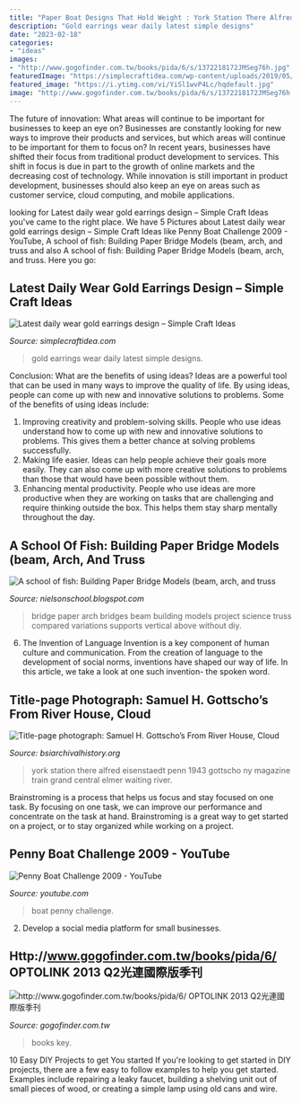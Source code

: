 ```yaml
---
title: "Paper Boat Designs That Hold Weight : York Station There Alfred Eisenstaedt Penn 1943 Gottscho Ny Magazine Train Grand Central Elmer Waiting River"
description: "Gold earrings wear daily latest simple designs"
date: "2023-02-18"
categories:
- "ideas"
images:
- "http://www.gogofinder.com.tw/books/pida/6/s/1372218172JMSeg76h.jpg"
featuredImage: "https://simplecraftidea.com/wp-content/uploads/2019/05/11-7.png"
featured_image: "https://i.ytimg.com/vi/YiSl1wvP4Lc/hqdefault.jpg"
image: "http://www.gogofinder.com.tw/books/pida/6/s/1372218172JMSeg76h.jpg"
---
```



The future of innovation: What areas will continue to be important for businesses to keep an eye on?
Businesses are constantly looking for new ways to improve their products and services, but which areas will continue to be important for them to focus on? In recent years, businesses have shifted their focus from traditional product development to services. This shift in focus is due in part to the growth of online markets and the decreasing cost of technology. While innovation is still important in product development, businesses should also keep an eye on areas such as customer service, cloud computing, and mobile applications.

	

		
looking for Latest daily wear gold earrings design – Simple Craft Ideas you've came to the right place. We have 5 Pictures about Latest daily wear gold earrings design – Simple Craft Ideas like Penny Boat Challenge 2009 - YouTube, A school of fish: Building Paper Bridge Models (beam, arch, and truss and also A school of fish: Building Paper Bridge Models (beam, arch, and truss. Here you go:
		
    
## Latest Daily Wear Gold Earrings Design – Simple Craft Ideas

<img loading=lazy src="https://simplecraftidea.com/wp-content/uploads/2019/05/11-7.png" onerror="this.onerror=null;this.src='https://tse1.mm.bing.net/th?id=OIP.eDMIzpE9L4_uyjHugCHZwwAAAA&amp;pid=15.1';" alt="Latest daily wear gold earrings design – Simple Craft Ideas">

_Source: simplecraftidea.com_

>gold earrings wear daily latest simple designs. 

	

Conclusion: What are the benefits of using ideas?
Ideas are a powerful tool that can be used in many ways to improve the quality of life. By using ideas, people can come up with new and innovative solutions to problems. Some of the benefits of using ideas include: 
1) Improving creativity and problem-solving skills. People who use ideas understand how to come up with new and innovative solutions to problems. This gives them a better chance at solving problems successfully. 
2) Making life easier. Ideas can help people achieve their goals more easily. They can also come up with more creative solutions to problems than those that would have been possible without them. 
3) Enhancing mental productivity. People who use ideas are more productive when they are working on tasks that are challenging and require thinking outside the box. This helps them stay sharp mentally throughout the day.

    
## A School Of Fish: Building Paper Bridge Models (beam, Arch, And Truss

<img loading=lazy src="http://1.bp.blogspot.com/-sDxKQyYjZD4/UoQZcX3Iy1I/AAAAAAAAS2k/5MH8Vplwol8/s1600/arch_bridges.jpg" onerror="this.onerror=null;this.src='https://tse4.mm.bing.net/th?id=OIP.2ENgWlq6xHMpj2t17Wp8vQHaGL&amp;pid=15.1';" alt="A school of fish: Building Paper Bridge Models (beam, arch, and truss">

_Source: nielsonschool.blogspot.com_

>bridge paper arch bridges beam building models project science truss compared variations supports vertical above without diy. 

	

6. The Invention of Language
Invention is a key component of human culture and communication. From the creation of language to the development of social norms, inventions have shaped our way of life. In this article, we take a look at one such invention- the spoken word.

    
## Title-page Photograph: Samuel H. Gottscho’s From River House, Cloud

<img loading=lazy src="http://www.bsiarchivalhistory.org/BSI_Archival_History/Woodys_World_files/droppedImage_22.jpg" onerror="this.onerror=null;this.src='https://tse1.mm.bing.net/th?id=OIP.nfrb_3OMQuZKyXYpe1DMXgHaJ6&amp;pid=15.1';" alt="Title-page photograph: Samuel H. Gottscho’s From River House, Cloud">

_Source: bsiarchivalhistory.org_

>york station there alfred eisenstaedt penn 1943 gottscho ny magazine train grand central elmer waiting river. 

	

Brainstroming is a process that helps us focus and stay focused on one task. By focusing on one task, we can improve our performance and concentrate on the task at hand. Brainstroming is a great way to get started on a project, or to stay organized while working on a project.

    
## Penny Boat Challenge 2009 - YouTube

<img loading=lazy src="https://i.ytimg.com/vi/YiSl1wvP4Lc/hqdefault.jpg" onerror="this.onerror=null;this.src='https://tse2.mm.bing.net/th?id=OIP.f-U3kAYH_vRM2z4cYwh_AQHaFj&amp;pid=15.1';" alt="Penny Boat Challenge 2009 - YouTube">

_Source: youtube.com_

>boat penny challenge. 

	

2. Develop a social media platform for small businesses.

    
## Http://www.gogofinder.com.tw/books/pida/6/ OPTOLINK 2013 Q2光連國際版季刊

<img loading=lazy src="http://www.gogofinder.com.tw/books/pida/6/s/1372218172JMSeg76h.jpg" onerror="this.onerror=null;this.src='https://tse3.mm.bing.net/th?id=OIP.AEuIScqa3IqlogD6tg4ygAHaKf&amp;pid=15.1';" alt="http://www.gogofinder.com.tw/books/pida/6/ OPTOLINK 2013 Q2光連國際版季刊">

_Source: gogofinder.com.tw_

>books key. 

	

10 Easy DIY Projects to get You started
If you're looking to get started in DIY projects, there are a few easy to follow examples to help you get started. Examples include repairing a leaky faucet, building a shelving unit out of small pieces of wood, or creating a simple lamp using old cans and wire.

